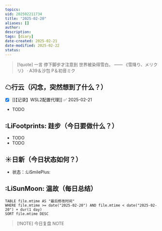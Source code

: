 ```yaml
---
topics: 
uid: 202502211734
title: "2025-02-20"
aliases: []
author: 
description: 
tags: [diary]
date-created: 2025-02-21
date-modified: 2025-02-22
status: 
---
```


> [!quote] 一言
 停下脚步才注意到 世界被染得雪白。 —— 《雪降り、メリクリ》 · A39＆沙包 P＆初音ミク

## ☁行云（闪念，突然想到了什么？）

- [x] [[【记录】WSL2配置代理]] ✅ 2025-02-21
- TODO

## :LiFootprints: 跬步（今日要做什么？）

- TODO
- TODO

## ☀日新（今日状态如何？）

- 状态：:LiSmilePlus:

## :LiSunMoon: 温故（每日总结）

```dataview
TABLE file.mtime AS "最后修改时间"
WHERE file.mtime >= date("2025-02-20") AND file.mtime < date("2025-02-20") + dur(1 day)
SORT file.mtime DESC
```

> [!NOTE] 今日复盘
> NOTE

